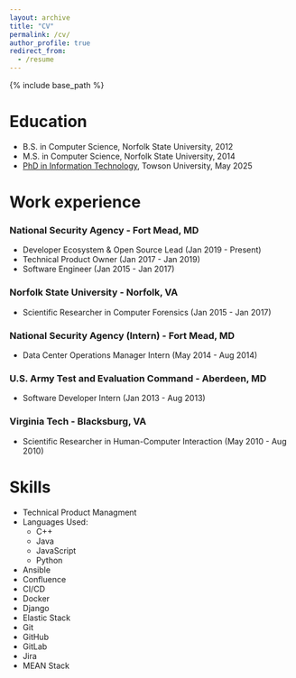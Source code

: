 ```yaml
---
layout: archive
title: "CV"
permalink: /cv/
author_profile: true
redirect_from:
  - /resume
---
```


{% include base_path %}

Education
======
* B.S. in Computer Science, Norfolk State University, 2012
* M.S. in Computer Science, Norfolk State University, 2014
* [PhD in Information Technology](https://www.parchment.com/u/award/078c781ed763053ced6d4f355bd35e50/file), Towson University, May 2025

Work experience
======
### National Security Agency - Fort Mead, MD
* Developer Ecosystem & Open Source Lead (Jan 2019 - Present)
* Technical Product Owner (Jan 2017 - Jan 2019)
* Software Engineer (Jan 2015 - Jan 2017)

### Norfolk State University - Norfolk, VA
* Scientific Researcher in Computer Forensics (Jan 2015 - Jan 2017)

### National Security Agency (Intern) - Fort Mead, MD
* Data Center Operations Manager Intern (May 2014 - Aug 2014)
  
### U.S. Army Test and Evaluation Command - Aberdeen, MD
* Software Developer Intern (Jan 2013 - Aug 2013)

### Virginia Tech - Blacksburg, VA
* Scientific Researcher in Human-Computer Interaction (May 2010 - Aug 2010)
  
Skills
======
* Technical Product Managment
* Languages Used:
  * C++
  * Java
  * JavaScript
  * Python
* Ansible
* Confluence
* CI/CD
* Docker
* Django
* Elastic Stack
* Git
* GitHub
* GitLab
* Jira
* MEAN Stack
